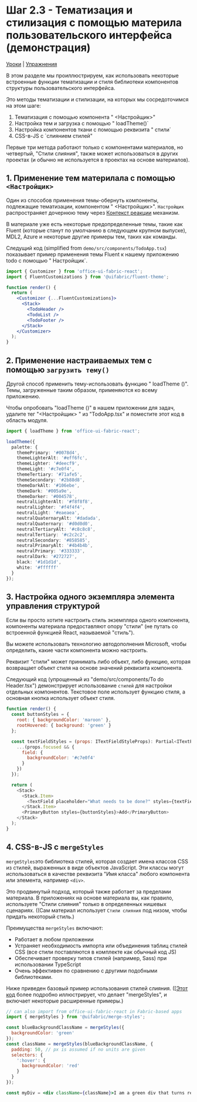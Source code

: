 # Шаг 2.3 - Тематизация и стилизация с помощью материла пользовательского интерфейса (демонстрация)
[Уроки](../../) | [Упражнения](../exercise/)

В этом разделе мы проиллюстрируем, как использовать некоторые встроенные функции тематизации и стиля библиотеки компонентов структуры пользовательского интерфейса.

Это методы тематизации и стилизации, на которых мы сосредоточимся на этом шаге:

1. Тематизация с помощью компонента " <Настройщик>"
2. Настройка тем и загрузка с помощью " loadTheme()`
3. Настройка компонентов ткани с помощью реквизита " стили`
4. CSS-в-JS с `слиянием стилей"

Первые три метода работают только с компонентами материалов, но четвертый, "Стили слияния", также может использоваться в других проектах (и обычно не используется в проектах на основе материалов).

## 1. Применение тем материлала с помощью `<Настройщик>`


Один из способов применения темы-обернуть компоненты, подлежащие тематизации, компонентом " <Настройщик>". `Настройщик` распространяет дочернюю тему через [Контекст реакции](https://reactjs.org/docs/context.html) механизм.

В материале  уже есть некоторые предопределенные темы, такие как Fluent (которые станут по умолчанию в следующем крупном выпуске), MDL2, Azure и некоторые другие примеры тем, таких как команды.

Cледущий код  (simplified from `demo/src/components/TodoApp.tsx`) показывает пример применения темы Fluent к нашему приложению todo с помощью " Настройщик`.

```jsx
import { Customizer } from 'office-ui-fabric-react';
import { FluentCustomizations } from '@uifabric/fluent-theme';

function render() {
  return (
    <Customizer {...FluentCustomizations}>
      <Stack>
        <TodoHeader />
        <TodoList />
        <TodoFooter />
      </Stack>
    </Customizer>
  );
}
```

## 2. Применение настраиваемых тем с помощью `загрузить тему()`

Другой способ применить тему-использовать функцию " loadTheme ()". Темы, загруженные таким образом, применяются ко всему приложению.

Чтобы опробовать "loadTheme ()" в нашем приложении для задач, удалите тег "<Настройщик> " из "TodoApp.tsx" и поместите этот код в область модуля.
```ts
import { loadTheme } from 'office-ui-fabric-react';

loadTheme({
  palette: {
    themePrimary: '#0078d4',
    themeLighterAlt: '#eff6fc',
    themeLighter: '#deecf9',
    themeLight: '#c7e0f4',
    themeTertiary: '#71afe5',
    themeSecondary: '#2b88d8',
    themeDarkAlt: '#106ebe',
    themeDark: '#005a9e',
    themeDarker: '#004578',
    neutralLighterAlt: '#f8f8f8',
    neutralLighter: '#f4f4f4',
    neutralLight: '#eaeaea',
    neutralQuaternaryAlt: '#dadada',
    neutralQuaternary: '#d0d0d0',
    neutralTertiaryAlt: '#c8c8c8',
    neutralTertiary: '#c2c2c2',
    neutralSecondary: '#858585',
    neutralPrimaryAlt: '#4b4b4b',
    neutralPrimary: '#333333',
    neutralDark: '#272727',
    black: '#1d1d1d',
    white: '#ffffff'
  }
});
```

## 3. Настройка одного экземпляра элемента управления структурой

Если вы просто хотите настроить стиль экземпляра одного компонента, компоненты материала предоставляют опору "стили" (не путать со встроенной функцией React, называемой "стиль").

Вы можете использовать технологию автодополнения Microsoft, чтобы определить, какие части компонента можно настроить.

Реквизит "стили" может принимать либо объект, либо функцию, которая возвращает объект стиля на основе значений реквизита компонента.

Следующий код (упрощенный из "demo/src/components/To do Header.tsx") демонстрирует использование  `стилей` для настройки отдельных компонентов. Текстовое поле использует функцию стиля, а oсновная кнопка использует объект стиля.

```js
function render() {
  const buttonStyles = {
    root: { backgroundColor: 'maroon' },
    rootHovered: { background: 'green' }
  };

  const textFieldStyles = (props: ITextFieldStyleProps): Partial<ITextFieldStyles> => ({
    ...(props.focused && {
      field: {
        backgroundColor: '#c7e0f4'
      }
    })
  });

  return (
    <Stack>
      <Stack.Item>
        <TextField placeholder="What needs to be done?" styles={textFieldStyles} />
      </Stack.Item>
      <PrimaryButton styles={buttonStyles}>Add</PrimaryButton>
    </Stack>
  );
}
```

## 4. CSS-в-JS с `mergeStyles`

`mergeStyles`это библиотека стилей, которая создает имена классов CSS из стилей, выраженных в виде объектов JavaScript. Эти классы могут использоваться в качестве реквизита "Имя класса" любого компонента или элемента, например `<div>`.

Это продвинутый подход, который также работает за пределами материала. В приложениях на основе материала вы, как правило, используете "Стили слияния" только в определенных нишевых сценариях. ((Сам материал использует `Стили слияния` под низом, чтобы придать некоторый стиль.)

Преимущества `mergeStyles` включают:

- Работает в любом приложении
- Устраняет необходимость импорта или объединения таблиц стилей CSS (все стили поставляются в комплекте как обычный код JS)
- Обеспечивает проверку типов стилей (например, Sass) при использовании TypeScript
- Очень эффективен по сравнению с другими подобными библиотеками.

Ниже приведен базовый пример использования стилей слияния. ([[Этот код](http://codepen.io/dzearing/pen/jGdgrE?editors=1011) более подробно иллюстрирует, что делает "mergeStyles", и включает некоторые расширенные примеры.)
```jsx
// can also import from office-ui-fabric-react in Fabric-based apps
import { mergeStyles } from '@uifabric/merge-styles';

const blueBackgroundClassName = mergeStyles({
  backgroundColor: 'green'
});
const className = mergeStyles(blueBackgroundClassName, {
  padding: 50, // px is assumed if no units are given
  selectors: {
    ':hover': {
      backgroundColor: 'red'
    }
  }
});

const myDiv = <div className={className}>I am a green div that turns red on hover!</div>;
```
